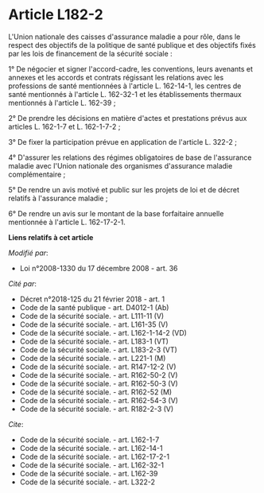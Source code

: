 # Article L182-2

L'Union nationale des caisses d'assurance maladie a pour rôle, dans le respect des objectifs de la politique de santé
publique et des objectifs fixés par les lois de financement de la sécurité sociale : 

1° De négocier et signer l'accord-cadre, les conventions, leurs avenants et annexes et les accords et contrats régissant les
relations avec les professions de santé mentionnées à l'article L. 162-14-1, les centres de santé mentionnés à l'article L.
162-32-1 et les établissements thermaux mentionnés à l'article L. 162-39 ; 

2° De prendre les décisions en matière d'actes et prestations prévus aux articles L. 162-1-7 et L. 162-1-7-2 ; 

3° De fixer la participation prévue en application de l'article L. 322-2 ; 

4° D'assurer les relations des régimes obligatoires de base de l'assurance maladie avec l'Union nationale des organismes
d'assurance maladie complémentaire ; 

5° De rendre un avis motivé et public sur les projets de loi et de décret relatifs à l'assurance maladie ; 

6° De rendre un avis sur le montant de la base forfaitaire annuelle mentionnée à l'article L. 162-17-2-1.

**Liens relatifs à cet article**

_Modifié par_:

  - Loi n°2008-1330 du 17 décembre 2008 - art. 36

_Cité par_:

  - Décret n°2018-125 du 21 février 2018 - art. 1
  - Code de la santé publique - art. D4012-1 (Ab)
  - Code de la sécurité sociale. - art. L111-11 (V)
  - Code de la sécurité sociale. - art. L161-35 (V)
  - Code de la sécurité sociale. - art. L162-1-14-2 (VD)
  - Code de la sécurité sociale. - art. L183-1 (VT)
  - Code de la sécurité sociale. - art. L183-2-3 (VT)
  - Code de la sécurité sociale. - art. L221-1 (M)
  - Code de la sécurité sociale. - art. R147-12-2 (V)
  - Code de la sécurité sociale. - art. R162-50-2 (V)
  - Code de la sécurité sociale. - art. R162-50-3 (V)
  - Code de la sécurité sociale. - art. R162-52 (M)
  - Code de la sécurité sociale. - art. R162-54-3 (V)
  - Code de la sécurité sociale. - art. R182-2-3 (V)

_Cite_:

  - Code de la sécurité sociale. - art. L162-1-7
  - Code de la sécurité sociale. - art. L162-14-1
  - Code de la sécurité sociale. - art. L162-17-2-1
  - Code de la sécurité sociale. - art. L162-32-1
  - Code de la sécurité sociale. - art. L162-39
  - Code de la sécurité sociale. - art. L322-2

